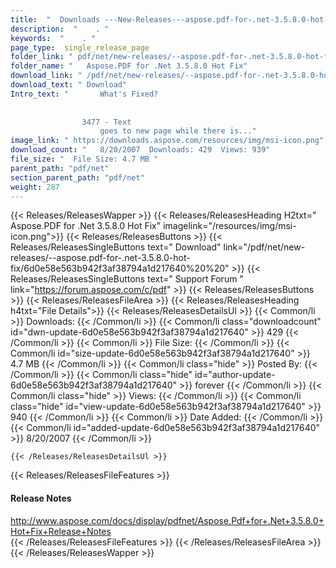 ```yaml
---
title:  "  Downloads ---New-Releases---aspose.pdf-for-.net-3.5.8.0-hot-fix . " 
description:  "    . " 
keywords:  "    . " 
page_type:  single_release_page
folder_link: " pdf/net/new-releases/--aspose.pdf-for-.net-3.5.8.0-hot-fix/"
folder_name: "   Aspose.PDF for .Net 3.5.8.0 Hot Fix"
download_link: " /pdf/net/new-releases/--aspose.pdf-for-.net-3.5.8.0-hot-fix/6d0e58e563b942f3af38794a1d217640"
download_text: " Download"
Intro_text: " 		What's Fixed?
		
			
				3477 - Text 
					goes to new page while there is..."
image_link: " https://downloads.aspose.com/resources/img/msi-icon.png"
download_count: "   8/20/2007  Downloads: 429  Views: 939"
file_size: "  File Size: 4.7 MB "
parent_path: "pdf/net"
section_parent_path: "pdf/net"
weight: 287 
---
```


{{< Releases/ReleasesWapper >}}
  {{< Releases/ReleasesHeading H2txt="   Aspose.PDF for .Net 3.5.8.0 Hot Fix" imagelink="/resources/img/msi-icon.png">}}
  {{< Releases/ReleasesButtons >}}
    {{< Releases/ReleasesSingleButtons text=" Download" link="/pdf/net/new-releases/--aspose.pdf-for-.net-3.5.8.0-hot-fix/6d0e58e563b942f3af38794a1d217640%20%20" >}}
    {{< Releases/ReleasesSingleButtons text=" Support Forum " link="https://forum.aspose.com/c/pdf" >}}
  {{< Releases/ReleasesButtons >}}
  {{< Releases/ReleasesFileArea >}}
    {{< Releases/ReleasesHeading h4txt="File Details">}}
    {{< Releases/ReleasesDetailsUl >}}
            {{< Common/li  >}} Downloads: {{< /Common/li >}} 
      {{< Common/li class="downloadcount" id="dwn-update-6d0e58e563b942f3af38794a1d217640" >}} 429 {{< /Common/li >}} 
      {{< Common/li  >}} File Size: {{< /Common/li >}} 
      {{< Common/li id="size-update-6d0e58e563b942f3af38794a1d217640" >}} 4.7 MB {{< /Common/li >}} 
      {{< Common/li  class="hide" >}} Posted By: {{< /Common/li >}} 
      {{< Common/li class="hide" id="author-update-6d0e58e563b942f3af38794a1d217640" >}} forever {{< /Common/li >}} 
      {{< Common/li class="hide"  >}} Views: {{< /Common/li >}} 
      {{< Common/li class="hide" id="view-update-6d0e58e563b942f3af38794a1d217640" >}} 940 {{< /Common/li >}} 
      {{< Common/li  >}} Date Added: {{< /Common/li >}} 
      {{< Common/li id="added-update-6d0e58e563b942f3af38794a1d217640" >}} 8/20/2007 {{< /Common/li >}} 

    {{< /Releases/ReleasesDetailsUl >}}

  {{< Releases/ReleasesFileFeatures >}}
      <h4>Release Notes</h4><div><a href="http://www.aspose.com/docs/display/pdfnet/Aspose.Pdf+for+.Net+3.5.8.0+Hot+Fix+Release+Notes">http://www.aspose.com/docs/display/pdfnet/Aspose.Pdf+for+.Net+3.5.8.0+Hot+Fix+Release+Notes</a></div>
  {{< /Releases/ReleasesFileFeatures >}}
 {{< /Releases/ReleasesFileArea >}}
{{< /Releases/ReleasesWapper >}}



